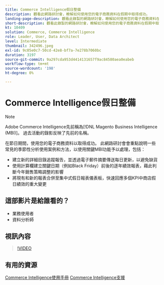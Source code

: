 ```yaml
---
title: Commerce Intelligence假日整備
description: 觀看此網路研討會，瞭解如何使用您的電子商務資料在假期中取得成功。
landing-page-description: 觀看此錄製的網路研討會，瞭解如何使用您的電子商務資料在假期中取得成功。
short-description: 觀看此錄製的網路研討會，瞭解如何使用您的電子商務資料在假期中取得成功。
kt: 10409
solution: Commerce, Commerce Intelligence
role: Leader, User, Data Architect
level: Intermediate
thumbnail: 342496.jpeg
exl-id: 9c05e0c7-50cd-42e8-bf7a-7e278b7060bc
duration: 3197
source-git-commit: 9a297cda953d4414131657f9ac84580aea0eabeb
workflow-type: tm+mt
source-wordcount: '198'
ht-degree: 0%

---
```


# Commerce Intelligence假日整備

>[!NOTE]
>
>Adobe Commerce Intelligence先前稱為[!DNL Magento Business Intelligence (MBI)]。 過去活動的錄影反映了先前的名稱。

在節日期間，使用您的電子商務資料以取得成功。 此網路研討會會重點說明一些常見的季節性分析使用案例和方法，以使用關鍵MBI功能予以處理，包括：

- 建立新的詳細目錄追蹤報告，並透過電子郵件摘要傳送每日更新，以避免缺貨
- 使用計算欄建立關鍵日期（例如Black Friday）前後的逐年績效報表，藉此判斷今年銷售策略調整的影響
- 將現有和新的報表合併至集中式假日報表儀表板，快速回應多個KPI中商店假日績效的重大變更

## 這部影片是給誰看的？

- 業務使用者
- 資料分析師

## 視訊內容

>[!VIDEO](https://video.tv.adobe.com/v/342496?quality=12&learn=on)

## 有用的資源

[Commerce Intelligence使用手冊](https://experienceleague.adobe.com/docs/commerce-business-intelligence/mbi/guide-overview.html)
[Commerce Intelligence支援](https://experienceleague.adobe.com/docs/commerce-knowledge-base/kb/troubleshooting/miscellaneous/mbi-service-policies.html)

